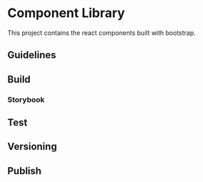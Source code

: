 # Component Library

This project contains the react components built with bootstrap.

## Guidelines

## Build

### Storybook

## Test

## Versioning

## Publish

